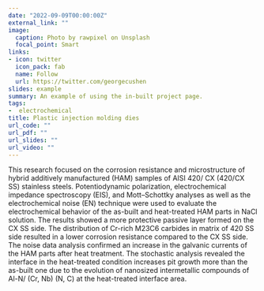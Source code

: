 ```yaml
---
date: "2022-09-09T00:00:00Z"
external_link: ""
image:
  caption: Photo by rawpixel on Unsplash
  focal_point: Smart
links:
- icon: twitter
  icon_pack: fab
  name: Follow
  url: https://twitter.com/georgecushen
slides: example
summary: An example of using the in-built project page.
tags:
-  electrochemical
title: Plastic injection molding dies
url_code: ""
url_pdf: ""
url_slides: ""
url_video: ""
---
```


This research focused on the corrosion resistance and microstructure of hybrid additively manufactured (HAM) samples of AISI 420/ CX (420/CX SS) stainless steels. Potentiodynamic polarization, electrochemical impedance spectroscopy (EIS), and Mott–Schottky analyses as well as the electrochemical noise (EN) technique were used to evaluate the electrochemical behavior of the as-built and heat-treated HAM parts in NaCl solution. The results showed a more protective passive layer formed on the CX SS side. The distribution of Cr-rich M23C6 carbides in matrix of 420 SS side resulted in a lower corrosion resistance compared to the CX SS side.
The noise data analysis confirmed an increase in the galvanic currents of the HAM parts after heat treatment. The stochastic analysis revealed the interface in the heat-treated condition increases pit growth more than the as-built one due to the evolution of nanosized intermetallic compounds of Al-N/ (Cr, Nb) (N, C) at the heat-treated interface area.
